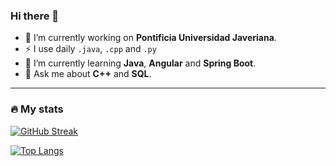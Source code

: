 ### Hi there 👋

- 🔭 I’m currently working on <b>Pontificia Universidad Javeriana</b>.
- :zap: I use daily `.java`, `.cpp` and `.py`
- 🌱 I’m currently learning <b>Java</b>, <b>Angular</b> and <b>Spring Boot</b>.
- 💬 Ask me about <b>C++</b> and <b>SQL</b>.

---

### :fire: My stats


[![GitHub Streak](http://github-readme-streak-stats.herokuapp.com?user=nicolasdcubillos&theme=dark&background=000000)](https://git.io/streak-stats)

[![Top Langs](https://github-readme-stats.vercel.app/api/top-langs/?username=nicolasdcubillos&layout=compact&theme=vision-friendly-dark)](https://github.com/anuraghazra/github-readme-stats)
